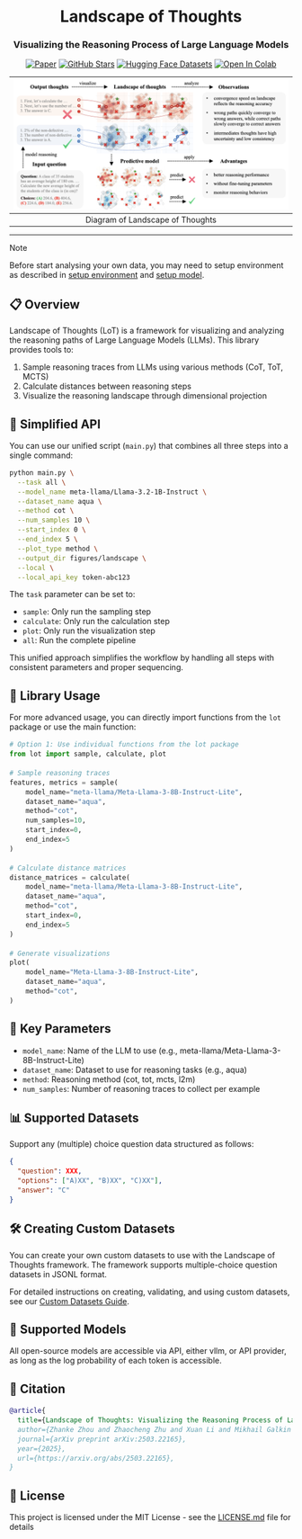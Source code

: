 <div align="center">

<h1>Landscape of Thoughts</h1>
<h3>Visualizing the Reasoning Process of Large Language Models</h3>

[![Paper](https://img.shields.io/badge/arXiv-2503.22165-b31b1b)](https://arxiv.org/abs/2503.22165)
[![GitHub Stars](https://img.shields.io/github/stars/tmlr-group/DeepInception?style=social)](https://github.com/tmlr-group/DeepInception)
[![Hugging Face Datasets](https://img.shields.io/badge/%F0%9F%A4%97-Datasets-blue)](https://huggingface.co/datasets/GazeEzio/Landscape-Data)
[![Open In Colab](https://colab.research.google.com/assets/colab-badge.svg)](https://colab.research.google.com/drive/1LHg8qRwSfTmCC_kU3ugWZTKE6kZnumGp?usp=sharing)

|     ![demo](assets/demo.png)     |
| :------------------------------: |
| Diagram of Landscape of Thoughts |

</div>

---

> [!NOTE]
> Before start analysing your own data, you may need to setup environment as described in [setup environment](doc/setup_environment.md) and [setup model](doc/setup_model.md).

## 📋 Overview

Landscape of Thoughts (LoT) is a framework for visualizing and analyzing the reasoning paths of Large Language Models (LLMs). This library provides tools to:

1. Sample reasoning traces from LLMs using various methods (CoT, ToT, MCTS)
2. Calculate distances between reasoning steps
3. Visualize the reasoning landscape through dimensional projection

## 🚄 Simplified API

You can use our unified script (`main.py`) that combines all three steps into a single command:

```bash
python main.py \
  --task all \
  --model_name meta-llama/Llama-3.2-1B-Instruct \
  --dataset_name aqua \
  --method cot \
  --num_samples 10 \
  --start_index 0 \
  --end_index 5 \
  --plot_type method \
  --output_dir figures/landscape \
  --local \
  --local_api_key token-abc123
```

The `task` parameter can be set to:

- `sample`: Only run the sampling step
- `calculate`: Only run the calculation step
- `plot`: Only run the visualization step
- `all`: Run the complete pipeline

This unified approach simplifies the workflow by handling all steps with consistent parameters and proper sequencing.

## 🧩 Library Usage

For more advanced usage, you can directly import functions from the `lot` package or use the main function:

```python
# Option 1: Use individual functions from the lot package
from lot import sample, calculate, plot

# Sample reasoning traces
features, metrics = sample(
    model_name="meta-llama/Meta-Llama-3-8B-Instruct-Lite",
    dataset_name="aqua",
    method="cot",
    num_samples=10,
    start_index=0,
    end_index=5
)

# Calculate distance matrices
distance_matrices = calculate(
    model_name="meta-llama/Meta-Llama-3-8B-Instruct-Lite",
    dataset_name="aqua",
    method="cot",
    start_index=0,
    end_index=5
)

# Generate visualizations
plot(
    model_name="Meta-Llama-3-8B-Instruct-Lite",
    dataset_name="aqua",
    method="cot",
)
```

## 🔧 Key Parameters

- `model_name`: Name of the LLM to use (e.g., meta-llama/Meta-Llama-3-8B-Instruct-Lite)
- `dataset_name`: Dataset to use for reasoning tasks (e.g., aqua)
- `method`: Reasoning method (cot, tot, mcts, l2m)
- `num_samples`: Number of reasoning traces to collect per example

## 📊 Supported Datasets

Support any (multiple) choice question data structured as follows:

```json
{
  "question": XXX,
  "options": ["A)XX", "B)XX", "C)XX"],
  "answer": "C"
}
```

## 🛠️ Creating Custom Datasets

You can create your own custom datasets to use with the Landscape of Thoughts framework. The framework supports multiple-choice question datasets in JSONL format.

For detailed instructions on creating, validating, and using custom datasets, see our [Custom Datasets Guide](lot/doc/custom_datasets.md).

## 🤖 Supported Models

All open-source models are accessible via API, either vllm, or API provider, as long as the log probability of each token is accessible.

## 📜 Citation

```bibtex
@article{
  title={Landscape of Thoughts: Visualizing the Reasoning Process of Large Language Models},
  author={Zhanke Zhou and Zhaocheng Zhu and Xuan Li and Mikhail Galkin and Xiao Feng and Sanmi Koyejo and Jian Tang and Bo Han},
  journal={arXiv preprint arXiv:2503.22165},
  year={2025},
  url={https://arxiv.org/abs/2503.22165},
}
```

## 📝 License

This project is licensed under the MIT License - see the [LICENSE.md](LICENSE.md) file for details
